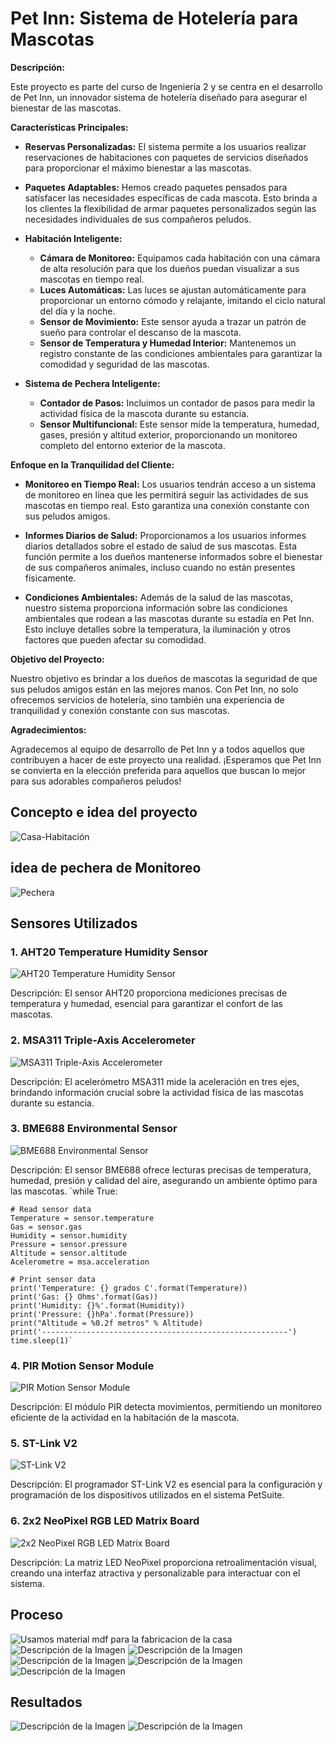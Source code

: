 # Pet Inn: Sistema de Hotelería para Mascotas

**Descripción:**

Este proyecto es parte del curso de Ingeniería 2 y se centra en el desarrollo de Pet Inn, un innovador sistema de hotelería diseñado para asegurar el bienestar de las mascotas. 

**Características Principales:**

- **Reservas Personalizadas:** El sistema permite a los usuarios realizar reservaciones de habitaciones con paquetes de servicios diseñados para proporcionar el máximo bienestar a las mascotas.

- **Paquetes Adaptables:** Hemos creado paquetes pensados para satisfacer las necesidades específicas de cada mascota. Esto brinda a los clientes la flexibilidad de armar paquetes personalizados según las necesidades individuales de sus compañeros peludos.

- **Habitación Inteligente:**
  - **Cámara de Monitoreo:** Equipamos cada habitación con una cámara de alta resolución para que los dueños puedan visualizar a sus mascotas en tiempo real.
  - **Luces Automáticas:** Las luces se ajustan automáticamente para proporcionar un entorno cómodo y relajante, imitando el ciclo natural del día y la noche.
  - **Sensor de Movimiento:** Este sensor ayuda a trazar un patrón de sueño para controlar el descanso de la mascota.
  - **Sensor de Temperatura y Humedad Interior:** Mantenemos un registro constante de las condiciones ambientales para garantizar la comodidad y seguridad de las mascotas.

- **Sistema de Pechera Inteligente:**
  - **Contador de Pasos:** Incluimos un contador de pasos para medir la actividad física de la mascota durante su estancia.
  - **Sensor Multifuncional:** Este sensor mide la temperatura, humedad, gases, presión y altitud exterior, proporcionando un monitoreo completo del entorno exterior de la mascota.

**Enfoque en la Tranquilidad del Cliente:**

- **Monitoreo en Tiempo Real:** Los usuarios tendrán acceso a un sistema de monitoreo en línea que les permitirá seguir las actividades de sus mascotas en tiempo real. Esto garantiza una conexión constante con sus peludos amigos.

- **Informes Diarios de Salud:** Proporcionamos a los usuarios informes diarios detallados sobre el estado de salud de sus mascotas. Esta función permite a los dueños mantenerse informados sobre el bienestar de sus compañeros animales, incluso cuando no están presentes físicamente.

- **Condiciones Ambientales:** Además de la salud de las mascotas, nuestro sistema proporciona información sobre las condiciones ambientales que rodean a las mascotas durante su estadía en Pet Inn. Esto incluye detalles sobre la temperatura, la iluminación y otros factores que pueden afectar su comodidad.

**Objetivo del Proyecto:**

Nuestro objetivo es brindar a los dueños de mascotas la seguridad de que sus peludos amigos están en las mejores manos. Con Pet Inn, no solo ofrecemos servicios de hotelería, sino también una experiencia de tranquilidad y conexión constante con sus mascotas.

**Agradecimientos:**

Agradecemos al equipo de desarrollo de Pet Inn y a todos aquellos que contribuyen a hacer de este proyecto una realidad. ¡Esperamos que Pet Inn se convierta en la elección preferida para aquellos que buscan lo mejor para sus adorables compañeros peludos!


## Concepto e idea del proyecto 
![Casa-Habitación](https://github.com/Gaby790/PetSuite-CodeCrafter/raw/main/Idea%20y%20proceso/Idea%20ExpoCenfo.jpg)

## idea de pechera de Monitoreo
![Pechera](https://github.com/Gaby790/PetSuite-CodeCrafter/raw/main/Idea%20y%20proceso/pechera.jpg)

## Sensores Utilizados

### 1. AHT20 Temperature Humidity Sensor
![AHT20 Temperature Humidity Sensor](https://github.com/Gaby790/PetSuite-CodeCrafter/raw/main/Sensores/AHT20.jpg)

Descripción: El sensor AHT20 proporciona mediciones precisas de temperatura y humedad, esencial para garantizar el confort de las mascotas.

### 2. MSA311 Triple-Axis Accelerometer
![MSA311 Triple-Axis Accelerometer](https://github.com/Gaby790/PetSuite-CodeCrafter/raw/main/Sensores/MSA311.jpg)

Descripción: El acelerómetro MSA311 mide la aceleración en tres ejes, brindando información crucial sobre la actividad física de las mascotas durante su estancia.

### 3. BME688 Environmental Sensor
![BME688 Environmental Sensor](https://github.com/Gaby790/PetSuite-CodeCrafter/raw/main/Sensores/BME688.jpg)

Descripción: El sensor BME688 ofrece lecturas precisas de temperatura, humedad, presión y calidad del aire, asegurando un ambiente óptimo para las mascotas.
`while True:
    
    # Read sensor data
    Temperature = sensor.temperature
    Gas = sensor.gas
    Humidity = sensor.humidity
    Pressure = sensor.pressure
    Altitude = sensor.altitude
    Acelerometre = msa.acceleration
    
    # Print sensor data
    print('Temperature: {} grados C'.format(Temperature))
    print('Gas: {} Ohms'.format(Gas))
    print('Humidity: {}%'.format(Humidity))
    print('Pressure: {}hPa'.format(Pressure))
    print("Altitude = %0.2f metros" % Altitude)
    print('-------------------------------------------------------')
    time.sleep(1)`

### 4. PIR Motion Sensor Module
![PIR Motion Sensor Module](https://github.com/Gaby790/PetSuite-CodeCrafter/raw/main/Sensores/PIR%20Motion%20Sensor%20Module.jpg)

Descripción: El módulo PIR detecta movimientos, permitiendo un monitoreo eficiente de la actividad en la habitación de la mascota.

### 5. ST-Link V2
![ST-Link V2](https://github.com/Gaby790/PetSuite-CodeCrafter/raw/main/Sensores/ST-Link%20V2.jpg)

Descripción: El programador ST-Link V2 es esencial para la configuración y programación de los dispositivos utilizados en el sistema PetSuite.

### 6. 2x2 NeoPixel RGB LED Matrix Board
![2x2 NeoPixel RGB LED Matrix Board](https://github.com/Gaby790/PetSuite-CodeCrafter/raw/main/Sensores/2x2%20NeoPixel%20RGB%20LED%20Matrix%20Board.jpg)

Descripción: La matriz LED NeoPixel proporciona retroalimentación visual, creando una interfaz atractiva y personalizable para interactuar con el sistema.

## Proceso
![Usamos material mdf para la fabricacion de la casa](https://github.com/Gaby790/PetSuite-CodeCrafter/raw/main/Idea%20y%20proceso/2tVNRwqQ1CE2ICc7k724zPKRstWjdCMN30NDjAyHHIA%3D_plaintext_638368303524903802.jpg)
![Descripción de la Imagen](https://github.com/Gaby790/PetSuite-CodeCrafter/raw/main/Idea%20y%20proceso/IMG-20231128-WA0039.jpg)
![Descripción de la Imagen](https://github.com/Gaby790/PetSuite-CodeCrafter/raw/main/Idea%20y%20proceso/IMG-20231128-WA0040.jpg)
![Descripción de la Imagen](https://github.com/Gaby790/PetSuite-CodeCrafter/raw/main/Idea%20y%20proceso/IMG-20231128-WA0042.jpg)
![Descripción de la Imagen](https://github.com/Gaby790/PetSuite-CodeCrafter/raw/main/Idea%20y%20proceso/IMG-20231128-WA0043.jpg)
![Descripción de la Imagen](https://github.com/Gaby790/PetSuite-CodeCrafter/raw/main/Idea%20y%20proceso/IMG-20231128-WA0044.jpg)

## Resultados
![Descripción de la Imagen](https://github.com/Gaby790/PetSuite-CodeCrafter/raw/main/Idea%20y%20proceso/9BNYfrhKMljAMhrxbERolclB8E5IvO9ffr-sedOF_IA%3D_plaintext_638368303522606184.jpg)
![Descripción de la Imagen](https://github.com/Gaby790/PetSuite-CodeCrafter/raw/main/Idea%20y%20proceso/IMG-20231128-WA0038.jpg)


